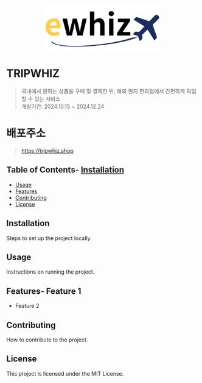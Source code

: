 <div align="center">
    <img src="./ewhiz.png" width="300px" alt="Ewhiz Logo">
</div>

# TRIPWHIZ
> 국내에서 원하는 상품을 구매 및 결제한 뒤, 해외 현지 편의점에서 간편하게 픽업할 수 있는 서비스   
> 개발기간: 2024.10.15 ~ 2024.12.24

# 배포주소
> https://tripwhiz.shop

## Table of Contents- [Installation](#installation)
- [Usage](#usage)
- [Features](#features)
- [Contributing](#contributing)
- [License](#license)

## Installation
Steps to set up the project locally.

## Usage
Instructions on running the project.

## Features- Feature 1
- Feature 2

## Contributing
How to contribute to the project.

## License
This project is licensed under the MIT License.
